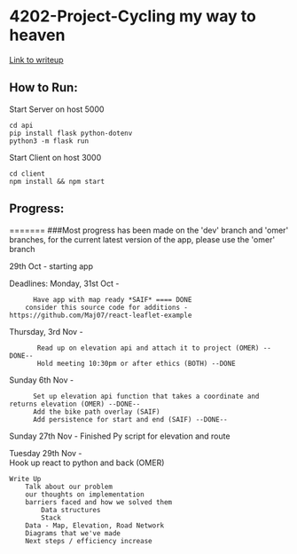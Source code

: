 # 4202-Project-Cycling my way to heaven 

[Link to writeup](https://docs.google.com/document/d/1itd2pjl9M-Gs1YrIBd-Tyzf9qoc0MPabg79cnoF1KHI/edit?usp=sharing)

## How to Run:
Start Server on host 5000
 ```
cd api
pip install flask python-dotenv
python3 -m flask run
```

Start Client on host 3000
 ```
cd client
npm install && npm start
```


## Progress:
=======
###Most progress has been made on the 'dev' branch and 'omer' branches, for the current latest version of the app, please use the 'omer' branch

29th Oct - starting app

Deadlines:
Monday, 31st Oct - 

          Have app with map ready *SAIF* ==== DONE
		consider this source code for additions - https://github.com/Maj07/react-leaflet-example

Thursday, 3rd Nov - 
           
           Read up on elevation api and attach it to project (OMER) --DONE--
           Hold meeting 10:30pm or after ethics (BOTH) --DONE

Sunday 6th Nov -

          Set up elevation api function that takes a coordinate and returns elevation (OMER) --DONE--
          Add the bike path overlay (SAIF) 
          Add persistence for start and end (SAIF) --DONE--

Sunday 27th Nov -
	Finished Py script for elevation and route


Tuesday 29th Nov -	
	Hook up react to python and back (OMER)
	
	Write Up
		Talk about our problem
		our thoughts on implementation
		barriers faced and how we solved them
			Data structures
			Stack
		Data - Map, Elevation, Road Network
		Diagrams that we've made
		Next steps / efficiency increase
